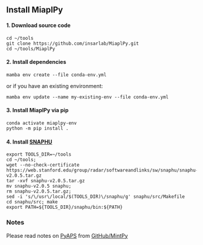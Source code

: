 ## Install MiaplPy

#### 1. Download source code
```
cd ~/tools
git clone https://github.com/insarlab/MiaplPy.git
cd ~/tools/MiaplPy
```

#### 2. Install dependencies
```
mamba env create --file conda-env.yml
```
or if you have an existing environment:

```
mamba env update --name my-existing-env --file conda-env.yml
```

#### 3. Install MiaplPy via pip
```
conda activate miaplpy-env
python -m pip install .
```

#### 4. Install [SNAPHU](https://web.stanford.edu/group/radar/softwareandlinks/sw/snaphu/) 
```
export TOOLS_DIR=~/tools
cd ~/tools;
wget --no-check-certificate  https://web.stanford.edu/group/radar/softwareandlinks/sw/snaphu/snaphu-v2.0.5.tar.gz
tar -xvf snaphu-v2.0.5.tar.gz
mv snaphu-v2.0.5 snaphu;
rm snaphu-v2.0.5.tar.gz;
sed -i 's/\/usr\/local/$(TOOLS_DIR)\/snaphu/g' snaphu/src/Makefile
cd snaphu/src; make
export PATH=${TOOLS_DIR}/snaphu/bin:${PATH}
```

### Notes
Please read notes on [PyAPS](https://github.com/insarlab/PyAPS) from [GitHub/MintPy](https://github.com/insarlab/MintPy/blob/main/docs/installation.md) 
